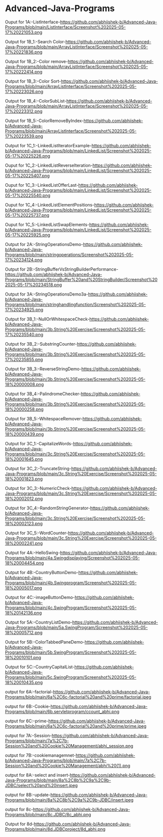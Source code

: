 # Advanced-Java-Programs
Ouput for 1A:-ListInterface-https://github.com/abhiishek-b/Advanced-Java-Programs/blob/main/ListInterface/Screenshot%202025-05-17%20221053.png

Output for 1B_1:-Search Color-https://github.com/abhiishek-b/Advanced-Java-Programs/blob/main/ArrayListInterface/Screenshot%202025-05-17%20221836.png

Output for 1B_2:-Color remove-https://github.com/abhiishek-b/Advanced-Java-Programs/blob/main/ArrayListInterface/Screenshot%202025-05-17%20222414.png

Output for 1B_3:-Color Sort-https://github.com/abhiishek-b/Advanced-Java-Programs/blob/main/ArrayListInterface/Screenshot%202025-05-17%20223026.png

Output for 1B_4:-ColorSubList-https://github.com/abhiishek-b/Advanced-Java-Programs/blob/main/ArrayListInterface/Screenshot%202025-05-17%20223312.png

Output for 1B_5:-ColorRemoveByIndex-https://github.com/abhiishek-b/Advanced-Java-Programs/blob/main/ArrayListInterface/Screenshot%202025-05-17%20223539.png

Output for 1C_1:-LinkedListIteratorExample-https://github.com/abhiishek-b/Advanced-Java-Programs/blob/main/LinkedList/Screenshot%202025-05-17%20225226.png 

Ouput for 1C_2:-LinkedListReverseIteration-https://github.com/abhiishek-b/Advanced-Java-Programs/blob/main/LinkedList/Screenshot%202025-05-17%20225407.png 

Ouput for 1C_3:-LinkedListOfferLast-https://github.com/abhiishek-b/Advanced-Java-Programs/blob/main/LinkedList/Screenshot%202025-05-17%20225540.png 

Ouput for 1C_4:-LinkedListElementPositions-https://github.com/abhiishek-b/Advanced-Java-Programs/blob/main/LinkedList/Screenshot%202025-05-17%20225737.png 

Ouput for 1C_5:-LinkedListSwapElements-https://github.com/abhiishek-b/Advanced-Java-Programs/blob/main/LinkedList/Screenshot%202025-05-17%20225925.png

Output for 2A:-StringOperationsDemo-https://github.com/abhiishek-b/Advanced-Java-Programs/blob/main/stringoperations/Screenshot%202025-05-17%20234124.png

Output for 2B:-StringBufferVsStringBuilderPerformance-https://github.com/abhiishek-b/Advanced-Java-Programs/blob/main/StringBuffer%20and%20StringBuilder/Screenshot%202025-05-17%20234518.png

Output for 3A:-StringOperationsDemo3a-https://github.com/abhiishek-b/Advanced-Java-Programs/blob/main/stringhandlingfunction/Screenshot%202025-05-17%20234925.png

Output for 3B_1:-NullOrWhitespaceCheck-https://github.com/abhiishek-b/Advanced-Java-Programs/blob/main/3b.String%20Exercise/Screenshot%202025-05-17%20235540.png

Output for 3B_2:-SubstringCounter-https://github.com/abhiishek-b/Advanced-Java-Programs/blob/main/3b.String%20Exercise/Screenshot%202025-05-17%20235855.png 

Output for 3B_3:-ReverseStringDemo-https://github.com/abhiishek-b/Advanced-Java-Programs/blob/main/3b.String%20Exercise/Screenshot%202025-05-18%20000008.png 

Output for 3B_4:-PalindromeChecker-https://github.com/abhiishek-b/Advanced-Java-Programs/blob/main/3b.String%20Exercise/Screenshot%202025-05-18%20000258.png 

Output for 3B_5:-WhitespaceRemover-https://github.com/abhiishek-b/Advanced-Java-Programs/blob/main/3b.String%20Exercise/Screenshot%202025-05-18%20000439.png

Output for 3C_1:-CapitalizeWords-https://github.com/abhiishek-b/Advanced-Java-Programs/blob/main/3c.String%20Exercise/Screenshot%202025-05-18%20001645.png 

Output for 3C_2:-TruncateString-https://github.com/abhiishek-b/Advanced-Java-Programs/blob/main/3c.String%20Exercise/Screenshot%202025-05-18%20001823.png

Output for 3C_3:-NumericCheck-https://github.com/abhiishek-b/Advanced-Java-Programs/blob/main/3c.String%20Exercise/Screenshot%202025-05-18%20002012.png

Output for 3C_4:-RandomStringGenerator-https://github.com/abhiishek-b/Advanced-Java-Programs/blob/main/3c.String%20Exercise/Screenshot%202025-05-18%20002123.png

Output for 3C_5:-WordCounter-https://github.com/abhiishek-b/Advanced-Java-Programs/blob/main/3c.String%20Exercise/Screenshot%202025-05-18%20002241.png

Output for 4A:-HelloSwing-https://github.com/abhiishek-b/Advanced-Java-Programs/blob/main/4a.Swingdisplaying/Screenshot%202025-05-18%20004454.png

Output for 4B:-CountryButtonDemo-https://github.com/abhiishek-b/Advanced-Java-Programs/blob/main/4b.Swingprogram/Screenshot%202025-05-18%20005017.png

Output for 4C:-imageButtonDemo-https://github.com/abhiishek-b/Advanced-Java-Programs/blob/main/4c.SwingProgram/Screenshot%202025-05-18%20142136.png

Output for 5A:-CountryListDemo-https://github.com/abhiishek-b/Advanced-Java-Programs/blob/main/5a.SwingProgram/Screenshot%202025-05-18%20005712.png

Output for 5B:-ColorTabbedPaneDemo-https://github.com/abhiishek-b/Advanced-Java-Programs/blob/main/5b.SwingProgram/Screenshot%202025-05-18%20010101.png

Output for 5C:-CountryCapitalList-https://github.com/abhiishek-b/Advanced-Java-Programs/blob/main/5c.SwingProgram/Screenshot%202025-05-18%20010435.png

output for 6A:-factorial-https://github.com/abhiishek-b/Advanced-Java-Programs/blob/main/6a%2C6c-factorial%20and%20prime/factorial.jpeg 

output for 6B:-Cookie-https://github.com/abhiishek-b/Advanced-Java-Programs/blob/main/6b.servletprogram/ccount_abhi.png

output for 6C:-prime-https://github.com/abhiishek-b/Advanced-Java-Programs/blob/main/6a%2C6c-factorial%20and%20prime/prime.jpeg

output for 7A:-Session-https://github.com/abhiishek-b/Advanced-Java-Programs/blob/main/7a%2C7b-Session%20and%20Cookie%20Management/abhi_session.png 

output for 7B:-cookiemanagemnet-https://github.com/abhiishek-b/Advanced-Java-Programs/blob/main/7a%2C7b-Session%20and%20Cookie%20Management/abhi%20(1).png

output for 8A:-select and insert-https://github.com/abhiishek-b/Advanced-Java-Programs/blob/main/8a%2C8b%2C9a%2C9b-JDBC/select%20and%20insert.jpeg 

output for 8B:-update-https://github.com/abhiishek-b/Advanced-Java-Programs/blob/main/8a%2C8b%2C9a%2C9b-JDBC/insert.jpeg

output for 8c-https://github.com/abhiishek-b/Advanced-Java-Programs/blob/main/8c.JDBC/8c_abhi.png

Output for 8d-https://github.com/abhiishek-b/Advanced-Java-Programs/blob/main/8d.JDBCproject/8d_abhi.png
